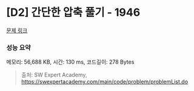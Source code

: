 # [D2] 간단한 압축 풀기 - 1946 

[문제 링크](https://swexpertacademy.com/main/code/problem/problemDetail.do?contestProbId=AV5PmkDKAOMDFAUq) 

### 성능 요약

메모리: 56,688 KB, 시간: 130 ms, 코드길이: 278 Bytes



> 출처: SW Expert Academy, https://swexpertacademy.com/main/code/problem/problemList.do